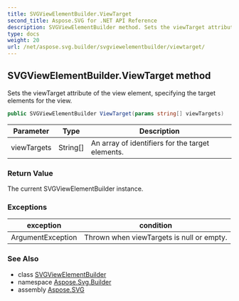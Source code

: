 ```yaml
---
title: SVGViewElementBuilder.ViewTarget
second_title: Aspose.SVG for .NET API Reference
description: SVGViewElementBuilder method. Sets the viewTarget attribute of the view element specifying the target elements for the view
type: docs
weight: 20
url: /net/aspose.svg.builder/svgviewelementbuilder/viewtarget/
---
```

## SVGViewElementBuilder.ViewTarget method

Sets the viewTarget attribute of the view element, specifying the target elements for the view.

```csharp
public SVGViewElementBuilder ViewTarget(params string[] viewTargets)
```

| Parameter | Type | Description |
| --- | --- | --- |
| viewTargets | String[] | An array of identifiers for the target elements. |

### Return Value

The current SVGViewElementBuilder instance.

### Exceptions

| exception | condition |
| --- | --- |
| ArgumentException | Thrown when viewTargets is null or empty. |

### See Also

* class [SVGViewElementBuilder](../)
* namespace [Aspose.Svg.Builder](../../../aspose.svg.builder/)
* assembly [Aspose.SVG](../../../)
